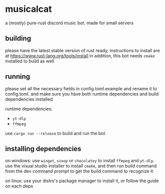 musicalcat
==========

a (mostly) pure-rust discord music bot. made for small servers

## building

please have the latest stable version of rust ready, instructions to install are at https://www.rust-lang.org/tools/install
in addition, this bot needs `cmake` installed to build as well

## running

please set all the necessary fields in config.toml.example and rename it to config.toml. and make sure you have both runtime dependencies and build dependencies installed

runtime dependencies:
- `yt-dlp`
- `ffmpeg`

use `cargo run --release` to build and run the bot

## installing dependencies

on windows: use `winget`, `scoop` or `chocolatey` to install `ffmpeg` and `yt-dlp`. use the visual studio installer to install `cmake`, and then run build command from the dev command prompt to get the build command to recognize it

on linux: use your distro's package manager to install it, or follow the guide on each deps
